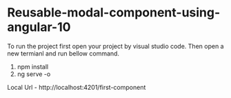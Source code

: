 # Reusable-modal-component-using-angular-10

To run the project first open your project by visual studio code. Then open a new termianl and run bellow command.
1. npm install
2. ng serve -o

Local Url - http://localhost:4201/first-component
